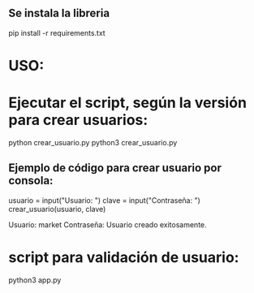 ## Se instala la libreria 
pip install -r requirements.txt


# USO:
# Ejecutar el script, según la versión para crear usuarios:

python crear_usuario.py
python3 crear_usuario.py

## Ejemplo de código para crear usuario por consola:

usuario = input("Usuario: ")
clave = input("Contraseña: ")
crear_usuario(usuario, clave)

Usuario: market
Contraseña: 
Usuario creado exitosamente.

# script para validación de usuario:

python3 app.py
